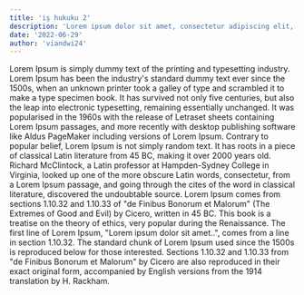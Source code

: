 ```yaml
---
title: 'iş hukuku 2'
description: 'Lorem ipsum dolor sit amet, consectetur adipiscing elit, sed do eiusmod tempor incididunt ut labore et dolore magna aliqua.'
date: '2022-06-29'
author: 'viandwi24'
---
```




Lorem Ipsum is simply dummy text of the printing and typesetting industry. Lorem
Ipsum has been the industry's standard dummy text ever since the 1500s, when an
unknown printer took a galley of type and scrambled it to make a type specimen
book. It has survived not only five centuries, but also the leap into electronic
typesetting, remaining essentially unchanged. It was popularised in the 1960s
with the release of Letraset sheets containing Lorem Ipsum passages, and more
recently with desktop publishing software like Aldus PageMaker including
versions of Lorem Ipsum. Contrary to popular belief, Lorem Ipsum is not simply
random text. It has roots in a piece of classical Latin literature from 45 BC,
making it over 2000 years old. Richard McClintock, a Latin professor at
Hampden-Sydney College in Virginia, looked up one of the more obscure Latin
words, consectetur, from a Lorem Ipsum passage, and going through the cites of
the word in classical literature, discovered the undoubtable source. Lorem Ipsum
comes from sections 1.10.32 and 1.10.33 of "de Finibus Bonorum et Malorum" (The
Extremes of Good and Evil) by Cicero, written in 45 BC. This book is a treatise
on the theory of ethics, very popular during the Renaissance. The first line of
Lorem Ipsum, "Lorem ipsum dolor sit amet..", comes from a line in section
1.10.32. The standard chunk of Lorem Ipsum used since the 1500s is reproduced
below for those interested. Sections 1.10.32 and 1.10.33 from "de Finibus
Bonorum et Malorum" by Cicero are also reproduced in their exact original form,
accompanied by English versions from the 1914 translation by H. Rackham.
